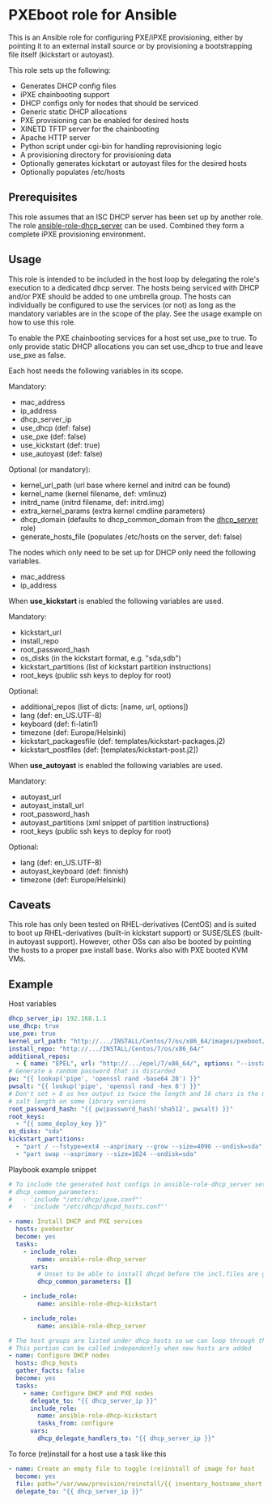 PXEboot role for Ansible
========================

This is an Ansible role for configuring PXE/iPXE provisioning, either by
pointing it to an external install source or by provisioning a bootstrapping
file itself (kickstart or autoyast).

This role sets up the following:

 - Generates DHCP config files
  - iPXE chainbooting support
  - DHCP configs only for nodes that should be serviced
  - Generic static DHCP allocations
  - PXE provisioning can be enabled for desired hosts
 - XINETD TFTP server for the chainbooting
 - Apache HTTP server
  - Python script under cgi-bin for handling reprovisioning logic
  - A provisioning directory for provisioning data
 - Optionally generates kickstart or autoyast files for the desired hosts
 - Optionally populates /etc/hosts

Prerequisites
-------------

This role assumes that an ISC DHCP server has been set up by another role. The
role [ansible-role-dhcp_server][1] can be used. Combined they form a complete
iPXE provisioning environment.

[1]: https://github.com/SoneraCloud/ansible-role-dhcp_server

Usage
-----

This role is intended to be included in the host loop by delegating the role's
execution to a dedicated dhcp server. The hosts being serviced with DHCP and/or
PXE should be added to one umbrella group. The hosts can individually be
configured to use the services (or not) as long as the mandatory variables are
in the scope of the play. See the usage example on how to use this role.

To enable the PXE chainbooting services for a host set use_pxe to true. To only
provide static DHCP allocations you can set use_dhcp to true and leave use_pxe
as false.


Each host needs the following variables in its scope.

Mandatory:

 - mac_address
 - ip_address
 - dhcp_server_ip
 - use_dhcp (def: false)
 - use_pxe (def: false)
 - use_kickstart (def: true)
 - use_autoyast (def: false)

Optional (or mandatory):

 - kernel_url_path (url base where kernel and initrd can be found)
 - kernel_name (kernel filename, def: vmlinuz)
 - initrd_name (initrd filename, def: initrd.img)
 - extra_kernel_params (extra kernel cmdline parameters)
 - dhcp_domain (defaults to dhcp_common_domain from the [dhcp_server][1] role)
 - generate_hosts_file (populates /etc/hosts on the server, def: false)

The nodes which only need to be set up for DHCP only need the following 
variables.

 - mac_address
 - ip_address


When **use_kickstart** is enabled the following variables are used.

Mandatory:

 - kickstart_url
 - install_repo
 - root_password_hash
 - os_disks (in the kickstart format, e.g. "sda,sdb")
 - kickstart_partitions (list of kickstart partition instructions)
 - root_keys (public ssh keys to deploy for root)

Optional:

 - additional_repos (list of dicts: [name, url, options])
 - lang (def: en_US.UTF-8)
 - keyboard (def: fi-latin1)
 - timezone (def: Europe/Helsinki)
 - kickstart_packagesfile (def: templates/kickstart-packages.j2)
 - kickstart_postfiles (def: [templates/kickstart-post.j2])


When **use_autoyast** is enabled the following variables are used.

Mandatory:

 - autoyast_url
 - autoyast_install_url
 - root_password_hash
 - autoyast_partitions (xml snippet of partition instructions)
 - root_keys (public ssh keys to deploy for root)

Optional:

 - lang (def: en_US.UTF-8)
 - autoyast_keyboard (def: finnish)
 - timezone (def: Europe/Helsinki)

Caveats
-------

This role has only been tested on RHEL-derivatives (CentOS) and is suited to
boot up RHEL-derivatives (built-in kickstart support) or SUSE/SLES (built-in 
autoyast support). However, other OSs can also be booted by pointing the hosts
to a proper pxe install base. Works also with PXE booted KVM VMs.


Example
-------

Host variables

```yaml
dhcp_server_ip: 192.168.1.1
use_dhcp: true
use_pxe: true
kernel_url_path: "http://.../INSTALL/Centos/7/os/x86_64/images/pxeboot/"
install_repo: "http://.../INSTALL/Centos/7/os/x86_64/"
additional_repos:
  - { name: "EPEL", url: "http://.../epel/7/x86_64/", options: "--install" }
# Generate a random password that is discarded
pw: "{{ lookup('pipe', 'openssl rand -base64 28') }}"
pwsalt: "{{ lookup('pipe', 'openssl rand -hex 8') }}" 
# Don't set > 8 as hex output is twice the length and 16 chars is the maximum
# salt length on some library versions
root_password_hash: "{{ pw|password_hash('sha512', pwsalt) }}"
root_keys: 
  - "{{ some_deploy_key }}"
os_disks: "sda"
kickstart_partitions:
  - "part / --fstype=ext4 --asprimary --grow --size=4096 --ondisk=sda"
  - "part swap --asprimary --size=1024 --ondisk=sda"
```

Playbook example snippet

```yaml
# To include the generated host configs in ansible-role-dhcp_server set
# dhcp_common_parameters:
#   - 'include "/etc/dhcp/ipxe.conf"'
#   - 'include "/etc/dhcp/dhcpd_hosts.conf"'

- name: Install DHCP and PXE services
  hosts: pxebooter
  become: yes
  tasks:
    - include_role:
        name: ansible-role-dhcp_server
      vars:
        # Unset to be able to install dhcpd before the incl.files are generated
        dhcp_common_parameters: []

    - include_role:
        name: ansible-role-dhcp-kickstart

    - include_role:
        name: ansible-role-dhcp_server

# The host groups are listed under dhcp_hosts so we can loop through them here
# This portion can be called independently when new hosts are added
- name: Configure DHCP nodes
  hosts: dhcp_hosts
  gather_facts: false
  become: yes
  tasks:
    - name: Configure DHCP and PXE nodes
      delegate_to: "{{ dhcp_server_ip }}"
      include_role:
        name: ansible-role-dhcp-kickstart
        tasks_from: configure
      vars:
        dhcp_delegate_handlers_to: "{{ dhcp_server_ip }}"
```

To force (re)install for a host use a task like this

```yaml
- name: Create an empty file to toggle (re)install of image for host
  become: yes
  file: path="/var/www/provision/reinstall/{{ inventory_hostname_short }}" state=touch owner=apache group=apache mode=0444
  delegate_to: "{{ dhcp_server_ip }}"
```
